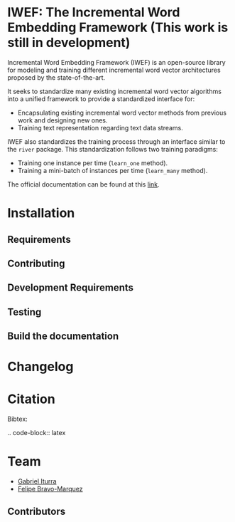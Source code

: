 IWEF: The Incremental Word Embedding Framework (This work is still in development)
===================================================================================

Incremental Word Embedding Framework (IWEF) is an open-source library for modeling and
training different incremental word vector architectures proposed by the state-of-the-art.

It seeks to standardize many existing incremental word vector algorithms into a unified
framework to provide a standardized interface for:

* Encapsulating existing incremental word vector methods from previous work and designing new ones.
* Training text representation regarding text data streams.

IWEF also standardizes the training process through an interface similar to the `river` package. This standardization follows two training paradigms:

* Training one instance per time (`learn_one` method).
* Training a mini-batch of instances per time (`learn_many` method).

The official documentation can be found at this [link](https://giturra.github.io/iwef/).

Installation
============

Requirements
------------

Contributing
------------

Development Requirements
------------------------

Testing
-------

Build the documentation
-----------------------

Changelog
=========

Citation
========

Bibtex:

.. code-block:: latex

Team
====

- [Gabriel Iturra](https://giturra.github.io/)
- [Felipe Bravo-Marquez](https://felipebravom.com/)

Contributors
------------
